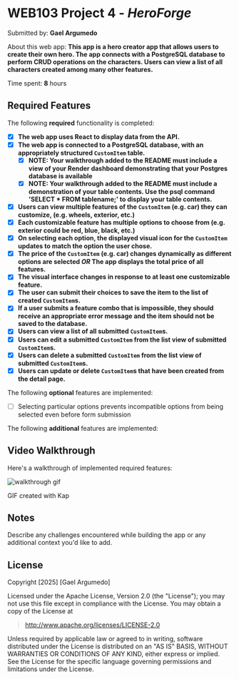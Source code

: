 # WEB103 Project 4 - _HeroForge_

Submitted by: **Gael Argumedo**

About this web app: **This app is a hero creator app that allows users to create their own
hero. The app connects with a PostgreSQL database to perform CRUD operations on the characters.
Users can view a list of all characters created among many other features.**

Time spent: **8** hours

## Required Features

The following **required** functionality is completed:

<!-- Make sure to check off completed functionality below -->

- [x] **The web app uses React to display data from the API.**
- [x] **The web app is connected to a PostgreSQL database, with an appropriately structured `CustomItem` table.**
  - [x] **NOTE: Your walkthrough added to the README must include a view of your Render dashboard demonstrating that your Postgres database is available**
  - [x] **NOTE: Your walkthrough added to the README must include a demonstration of your table contents. Use the psql command 'SELECT \* FROM tablename;' to display your table contents.**
- [x] **Users can view **multiple** features of the `CustomItem` (e.g. car) they can customize, (e.g. wheels, exterior, etc.)**
- [x] **Each customizable feature has multiple options to choose from (e.g. exterior could be red, blue, black, etc.)**
- [x] **On selecting each option, the displayed visual icon for the `CustomItem` updates to match the option the user chose.**
- [x] **The price of the `CustomItem` (e.g. car) changes dynamically as different options are selected _OR_ The app displays the total price of all features.**
- [x] **The visual interface changes in response to at least one customizable feature.**
- [x] **The user can submit their choices to save the item to the list of created `CustomItem`s.**
- [x] **If a user submits a feature combo that is impossible, they should receive an appropriate error message and the item should not be saved to the database.**
- [x] **Users can view a list of all submitted `CustomItem`s.**
- [x] **Users can edit a submitted `CustomItem` from the list view of submitted `CustomItem`s.**
- [x] **Users can delete a submitted `CustomItem` from the list view of submitted `CustomItem`s.**
- [x] **Users can update or delete `CustomItem`s that have been created from the detail page.**

The following **optional** features are implemented:

- [ ] Selecting particular options prevents incompatible options from being selected even before form submission

The following **additional** features are implemented:

## Video Walkthrough

Here's a walkthrough of implemented required features:

![walkthrough gif](walkthrough_heroforge.gif)
<!-- Replace this with whatever GIF tool you used! -->

GIF created with Kap

<!-- Recommended tools:
[Kap](https://getkap.co/) for macOS
[ScreenToGif](https://www.screentogif.com/) for Windows
[peek](https://github.com/phw/peek) for Linux. -->

## Notes

Describe any challenges encountered while building the app or any additional context you'd like to add.

## License

Copyright [2025] [Gael Argumedo]

Licensed under the Apache License, Version 2.0 (the "License"); you may not use this file except in compliance with the License. You may obtain a copy of the License at

> http://www.apache.org/licenses/LICENSE-2.0

Unless required by applicable law or agreed to in writing, software distributed under the License is distributed on an "AS IS" BASIS, WITHOUT WARRANTIES OR CONDITIONS OF ANY KIND, either express or implied. See the License for the specific language governing permissions and limitations under the License.
